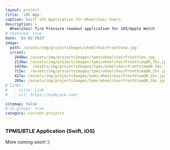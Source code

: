 ```yaml
---
layout: project
title: 'iOS App'
caption: Swift iOS Application for Wheelchair Users
description: >
  Wheelchair Tire Pressure readout application for iOS/Apple Watch
# featured: true
date: '03-02-2023'
image: 
  path: /assets/img/projectsImages/wheelchairFrontView.jpg
  srcset: 
    2848w: /assets/img/projectsImages/tpms/wheelchairFrontView.jpg
    2136w: /assets/img/projectsImages/tpms/wheelchairFrontView@0,75x.jpg
    1424w:  /assets/img/projectsImages/tpms/wheelchairFrontView@0,50x.jpg
    712w:  /assets/img/projectsImages/tpms/wheelchairFrontView@0,25x.jpg
    427w: /assets/img/projectsImages/tpms/wheelchairFrontView@0,15x.jpg
    285w: /assets/img/projectsImages/tpms/wheelchairFrontView@0,10x.jpg
# links:
#   - title: Link
#     url: https://hydejack.com/

sitemap: false
# no_groups: true
category: current-projects
---
```


### TPMS/BTLE Application (Swift, iOS)

More coming soon! :)
